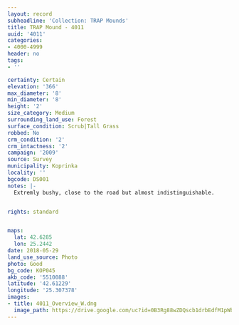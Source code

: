 ```yaml
---
layout: record
subheadline: 'Collection: TRAP Mounds'
title: TRAP Mound - 4011
uuid: '4011'
categories:
- 4000-4999
header: no
tags:
- ''

certainty: Certain
elevation: '366'
max_diameter: '8'
min_diameter: '8'
height: '2'
size_category: Medium
surrounding_land_use: Forest
surface_condition: Scrub|Tall Grass
robbed: No
crm_condition: '2'
crm_intactness: '2'
campaign: '2009'
source: Survey
municipality: Koprinka
locality: ''
bgcode: DS001
notes: |-
  Extremly bushy, close to the road but almost indistinguishable.


rights: standard


maps:
  lat: 42.6285
  lon: 25.2442
date: 2018-05-29
land_use_source: Photo
photo: Good
bg_code: КОР045
akb_code: '5510088'
latitude: '42.61229'
longitude: '25.307378'
images:
- title: 4011_Overview_W.dng
  image_path: https://drive.google.com/uc?id=0B3Rg88wZDQscb1drbEdfM1pWb0U
---
```

